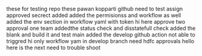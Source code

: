  these for testing repo
these pawan kopparti github
need to test assign approved
secrect added
added the permisionss and workflow as well
added the env section in workflow yaml with token
hi here approve two approval one team
addedthe status check and disstatefull check
added the blank and build it
and test main added the develop
github action not able to triggred hi
only workflow yam in develop branch 
need hdfc approvals
hello here is the next need to trouble shoot
